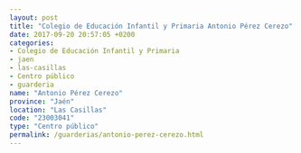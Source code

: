 ```yaml
---
layout: post
title: "Colegio de Educación Infantil y Primaria Antonio Pérez Cerezo"
date: 2017-09-20 20:57:05 +0200
categories:
- Colegio de Educación Infantil y Primaria
- jaen
- las-casillas
- Centro público
- guarderia
name: "Antonio Pérez Cerezo"
province: "Jaén"
location: "Las Casillas"
code: "23003041"
type: "Centro público"
permalink: /guarderias/antonio-perez-cerezo.html
---
```

